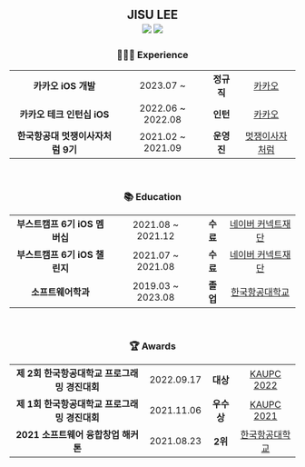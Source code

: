 <div align="center">
  <h2> 
    <span> JISU LEE </span>
    </br>
    <img src="https://hits.seeyoufarm.com/api/count/incr/badge.svg?url=https%3A%2F%2Fgithub.com%2Ftmfrlrkvlek&count_bg=%234A75FF&title_bg=%23FDFDFC&icon=&icon_color=%23E7E7E7&title=%F0%9F%91%8B&edge_flat=true"/> 
    <a href="https://solved.ac/wltn2814">
      <img src="http://mazassumnida.wtf/api/mini/generate_badge?boj=wltn2814"/>
    </a>
  </h2>
  
  <h3>🙋🏻‍♂️ Experience</h3>
  <table>
    </tr><tr align="center">
      <td> <b>카카오 iOS 개발</b> </td>
      <td> 2023.07 ~ </td>
      <td> <b>정규직</b> </td>
      <td> <a href="https://www.kakaocorp.com/page/">카카오</a> </td>
    </tr>
    <tr align="center">
      <td> <b>카카오 테크 인턴십 iOS</b> </td>
      <td> 2022.06 ~ 2022.08 </td>
      <td> <b>인턴</b> </td>
      <td> <a href="https://www.kakaocorp.com/page/">카카오</a> </td>
    </tr><tr align="center">
      <td> <b>한국항공대 멋쟁이사자처럼 9기</b> </td>
      <td> 2021.02 ~ 2021.09 </td>
      <td> <b>운영진</b> </td>
      <td> <a href="https://www.likelion.net/">멋쟁이사자처럼</a> </td>
    </tr>
  </table>
  <br>
  
  <h3>📚 Education</h3>
  <table>
    <tr align="center">
      <td> <b>부스트캠프 6기 iOS 멤버십</b> </td>
      <td> 2021.08 ~ 2021.12 </td>
      <td> <b>수료</b> </td>
      <td> <a href="https://www.connect.or.kr/">네이버 커넥트재단</a>
    </tr><tr align="center">
      <td> <b>부스트캠프 6기 iOS 챌린지</b> </td>
      <td> 2021.07 ~ 2021.08 </td>
      <td> <b>수료</b> </td>
      <td> <a href="https://www.connect.or.kr/">네이버 커넥트재단</a>
    </tr><tr align="center">
      <td> <b>소프트웨어학과</b> </td>
      <td> 2019.03 ~ 2023.08 </td>
      <td> <b>졸업</b> </td>
      <td> <a href="http://www.hangkong.ac.kr/web/index.do">한국항공대학교</a>
    </tr>
  </table>
  <br>

  <h3>🏆 Awards</h3>
  <table style="text-align: center;">
    <tr align="center">
      <td> <b>제 2회 한국항공대학교 프로그래밍 경진대회</b> </td>
      <td> 2022.09.17 </td>
      <td> <b>대상</b> </td>
      <td> <a href="https://www.kaupc2022.com/">KAUPC 2022</a> </td>
    </tr><tr align="center">
      <td> <b>제 1회 한국항공대학교 프로그래밍 경진대회</b> </td>
      <td> 2021.11.06 </td>
      <td> <b>우수상</b> </td>
      <td> <a href="https://www.kaupc2021.com/">KAUPC 2021</a> </td>
    </tr><tr align="center">
      <td> <b>2021 소프트웨어 융합창업 해커톤</b> </td>
      <td> 2021.08.23 </td>
      <td> <b>2위</b> </td>
      <td> <a href="http://www.hangkong.ac.kr/web/index.do">한국항공대학교</a>
    </tr>
  </table>
</div>


